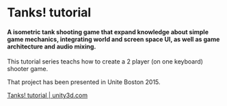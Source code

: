 # Tanks! tutorial

#### A isometric tank shooting game that expand knowledge about simple game mechanics, integrating world and screen space UI, as well as game architecture and audio mixing.

This tutorial series teachs how to create a 2 player (on one keyboard) shooter game.

That project has been presented in Unite Boston 2015.

[Tanks! tutorial | unity3d.com](https://unity3d.com/learn/tutorials/projects/tanks-tutorial)
